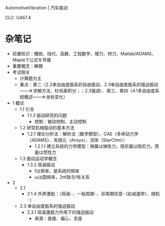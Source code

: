 AutomotiveVibration | 汽车振动

CLC: U467.4

# 杂笔记

- 前置知识：概统、线代、高数、工程数学、理力、材力、Matlab/ADAMS、Mapleで公式を导推
- 重要概念：解耦
- 考试相关
    - 计算题为主
    - 重点：章二（2.2单自由度振系的自由振动、2.3单自由度振系的强迫振动——☆求解方法、杜哈美积分；；2.3强调）、章三、章四（4.1多自由度系统概述——☆坐标变化）
- 1 概论
    - 1.1 引言
        - 1.1.3 振动研究的问题
            - 控制：被动控制、主动控制
    - 1.2 研究机械振动的基本方法
        - 1.2.1 理论分析法：解析法（数学模型）、CAE（多体动力学（ADAMS）、有限元（Ansys）、流体（StarCttm））
            - 1.2.1.1 建立系统的力学模型：弹簧は弹性力，阻尼器は阻尼力，质量は惯性力
    - 1.3 振动运动学概念
        - 1.3.2 简谐振动
            - fは频率，是系统的频率
            - ωは圆频率，2πf故与f有关系
- 2
    - 2.1
        - 2.1.4 外界激励：（简谐··、一般周期··、非周期任意··（如减速带）、随机··）
    - 2.3 单自由度振系的强迫振动
        - 2.3.1 简谐激振力作用下的强迫振动
            - 来源：直接、偏心、支座